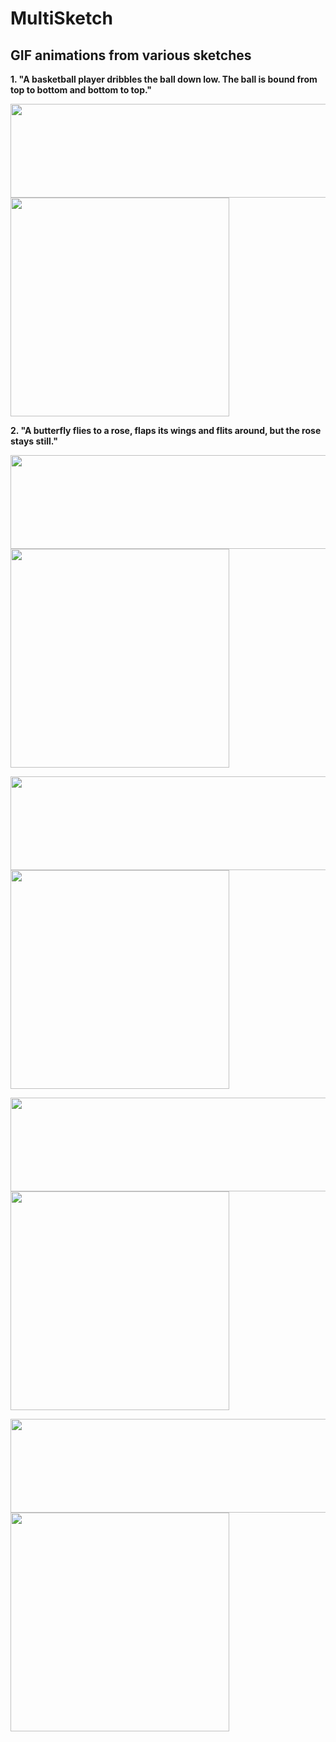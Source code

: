 # MultiSketch

## GIF animations from various sketches
<div>
<p><strong>1. "A basketball player dribbles the ball down low. The ball is bound from top to bottom and bottom to top."</strong></p>
<img src="https://github.com/user-attachments/assets/c4e85ef7-48f0-4509-a362-e073e258ada9" width="600" height="150"/>
<br>
<img src="https://github.com/user-attachments/assets/9cc9e065-974c-4ae0-b19d-68fb993417df" width="350" height="350"/>
</div>
<p></p>

<div>
<p><strong>2. "A butterfly flies to a rose, flaps its wings and flits around, but the rose stays still."</strong></p>
<img src="https://github.com/user-attachments/assets/1046678b-3dac-42d0-9563-1d6f159e166d" width="600" height="150"/>
<br>
<img src="https://github.com/user-attachments/assets/9b557ad0-6920-421f-9ced-b19275ac87d8" width="350" height="350"/>
</div>
<div>
<p><strong></strong></p>
<img src="" width="600" height="150"/>
<br>
<img src="" width="350" height="350"/>
</div>
<div>
<p><strong></strong></p>
<img src="" width="600" height="150"/>
<br>
<img src="" width="350" height="350"/>
</div>
<div>
<p><strong></strong></p>
<img src="" width="600" height="150"/>
<br>
<img src="" width="350" height="350"/>
</div>
